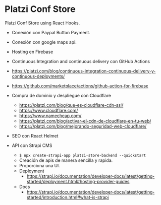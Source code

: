 # Platzi Conf Store

Platzi Conf Store using React Hooks.

+ Conexión con Paypal Button Payment.

+ Conexión con google maps api.

+ Hosting en Firebase

+ Continuous Integration and continuous delivery con GitHub Actions
 + https://platzi.com/blog/continuous-integration-continuous-delivery-y-continuous-deployments/
 + https://github.com/marketplace/actions/github-action-for-firebase

+ Compra de dominio y despliegue con Cloudflare 
  + https://platzi.com/blog/que-es-cloudflare-cdn-ssl/
  + https://www.cloudflare.com/
  + https://www.namecheap.com/ 
  + https://platzi.com/blog/activar-el-cdn-de-cloudflare-en-tu-web/
  + https://platzi.com/blog/mejorando-seguridad-web-cloudflare/
  
+ SEO con React Helmet

+ API con Strapi CMS 
  + `$ npx create-strapi-app platzi-store-backend --quickstart`
  + Creación de apis de manera sencilla y rapida.
  + Proporciona una UI.
  + Deployment 
    + https://strapi.io/documentation/developer-docs/latest/getting-started/deployment.html#hosting-provider-guides
  + Docs 
    + https://strapi.io/documentation/developer-docs/latest/getting-started/introduction.html#what-is-strapi

